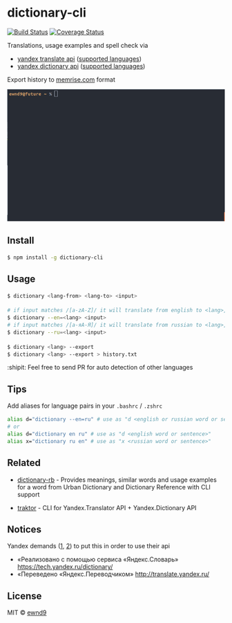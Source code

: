 # dictionary-cli

[![Build Status](https://travis-ci.org/ewnd9/dictionary-cli.svg?branch=master)](https://travis-ci.org/ewnd9/dictionary-cli)
[![Coverage Status](https://coveralls.io/repos/ewnd9/dictionary-cli/badge.svg?branch=master&service=github)](https://coveralls.io/github/ewnd9/dictionary-cli?branch=master)

Translations, usage examples and spell check via
- [yandex translate api](https://tech.yandex.ru/translate/)
([supported languages](https://tech.yandex.ru/translate/doc/dg/concepts/langs-docpage/))
- [yandex dictionary api](https://tech.yandex.ru/dictionary/)
([supported languages](https://dictionary.yandex.net/api/v1/dicservice/getLangs?key=dict.1.1.20140616T070444Z.ecfe60ba07dd3ebc.9ce897a05d9daa488b050e5ec030f625d666530a))

Export history to [memrise.com](http://www.memrise.com/) format

![Demonstration](/demo.gif?raw=true)

## Install

```sh
$ npm install -g dictionary-cli
```

## Usage

```sh
$ dictionary <lang-from> <lang-to> <input>

# if input matches /[a-zA-Z]/ it will translate from english to <lang>, otherwise from <lang> to english
$ dictionary --en=<lang> <input>
# if input matches /[а-яА-Я]/ it will translate from russian to <lang>, otherwise from <lang> to russian
$ dictionary --ru=<lang> <input>

$ dictionary <lang> --export
$ dictionary <lang> --export > history.txt
```

:shipit: Feel free to send PR for auto detection of other languages

## Tips

Add aliases for language pairs in your `.bashrc` / `.zshrc`

```sh
alias d="dictionary --en=ru" # use as "d <english or russian word or sentence>"
# or
alias d="dictionary en ru" # use as "d <english word or sentence>"
alias x="dictionary ru en" # use as "x <russian word or sentence>"
```

## Related

- [dictionary-rb](https://github.com/AnkurGel/dictionary-rb) - Provides meanings, similar words and usage examples for a word from Urban Dictionary and Dictionary Reference with CLI support

- [traktor](https://github.com/d4rkr00t/traktor) - CLI for Yandex.Translator API + Yandex.Dictionary API

## Notices

Yandex demands
([1](https://tech.yandex.ru/translate/doc/dg/concepts/design-requirements-docpage/),
[2](https://tech.yandex.ru/dictionary/doc/dg/concepts/design-requirements-docpage/))
to put this in order to use their api

- «Реализовано с помощью сервиса «Яндекс.Словарь» https://tech.yandex.ru/dictionary/
- «Переведено «Яндекс.Переводчиком» http://translate.yandex.ru/

## License

MIT © [ewnd9](http://ewnd9.com)
